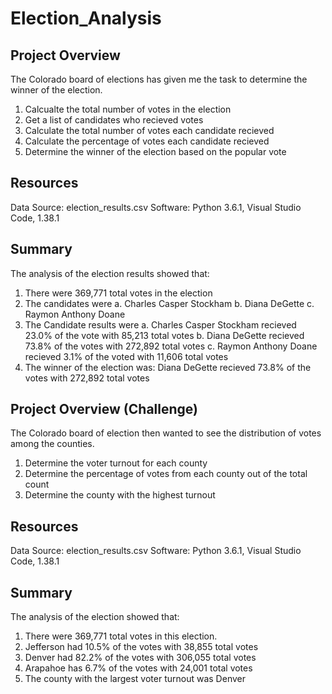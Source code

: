 # Election_Analysis


## Project Overview
The Colorado board of elections has given me the task to determine the winner of the election. 

1. Calcualte the total number of votes in the election
2. Get a list of candidates who recieved votes
3. Calculate the total number of votes each candidate recieved
4. Calculate the percentage of votes each candidate recieved
5. Determine the winner of the election based on the popular vote



## Resources
Data Source: election_results.csv
Software: Python 3.6.1, Visual Studio Code, 1.38.1

## Summary
The analysis of the election results showed that:
1. There were 369,771 total votes in the election
2. The candidates were
  a. Charles Casper Stockham
  b. Diana DeGette
  c. Raymon Anthony Doane
 3. The Candidate results were 
  a. Charles Casper Stockham recieved 23.0% of the vote with 85,213 total votes
  b. Diana DeGette recieved 73.8% of the votes with 272,892 total votes
  c. Raymon Anthony Doane recieved 3.1% of the voted with 11,606 total votes
 3. The winner of the election was:
  Diana DeGette recieved 73.8% of the votes with 272,892 total votes

## Project Overview (Challenge)
The Colorado board of election then wanted to see the distribution of votes among the counties. 
1. Determine the voter turnout for each county
2. Determine the percentage of votes from each county out of the total count
3. Determine the county with the highest turnout

## Resources
Data Source: election_results.csv
Software: Python 3.6.1, Visual Studio Code, 1.38.1

## Summary 
The analysis of the election showed that: 
1. There were 369,771 total votes in this election. 
2. Jefferson had 10.5% of the votes with 38,855 total votes
3. Denver had 82.2% of the votes with 306,055 total votes
4. Arapahoe has 6.7% of the votes with 24,001 total votes
5. The county with the largest voter turnout was Denver

